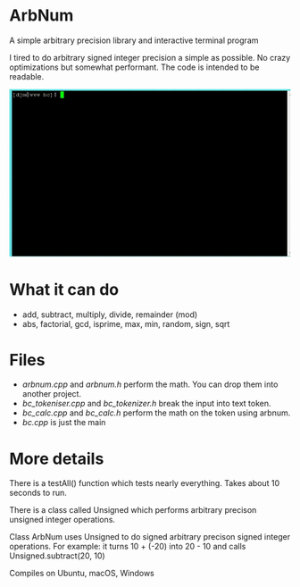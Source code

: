 # ArbNum
A simple arbitrary precision library and interactive terminal program

I tired to do arbitrary signed integer precision a simple as possible.  No crazy optimizations but somewhat performant.  The code is intended to be readable.

![Demo](arbnum2.gif)

# What it can do
- add, subtract, multiply, divide, remainder (mod)
- abs, factorial, gcd, isprime, max, min, random, sign, sqrt

# Files
- *arbnum.cpp* and *arbnum.h* perform the math.  You can drop them into another project.
- *bc_tokeniser.cpp* and *bc_tokenizer.h* break the input into text token.
- *bc_calc.cpp* and *bc_calc.h* perform the math on the token using arbnum.
- *bc.cpp* is just the main

# More details
There is a testAll() function which tests nearly everything.  Takes about 10 seconds to run.

There is a class called Unsigned which performs arbitrary precison unsigned integer operations.

Class ArbNum uses Unsigned to do signed arbitrary precison signed integer operations.
For example: it turns 10 + (-20) into 20 - 10 and calls Unsigned.subtract(20, 10)

Compiles on Ubuntu, macOS, Windows
